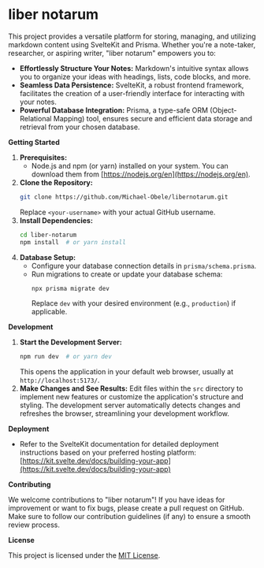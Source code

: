 # **liber notarum**

This project provides a versatile platform for storing, managing, and utilizing markdown content using SvelteKit and Prisma. Whether you're a note-taker, researcher, or aspiring writer, "liber notarum" empowers you to:

- **Effortlessly Structure Your Notes:** Markdown's intuitive syntax allows you to organize your ideas with headings, lists, code blocks, and more.
- **Seamless Data Persistence:** SvelteKit, a robust frontend framework, facilitates the creation of a user-friendly interface for interacting with your notes.
- **Powerful Database Integration:** Prisma, a type-safe ORM (Object-Relational Mapping) tool, ensures secure and efficient data storage and retrieval from your chosen database.

**Getting Started**

1. **Prerequisites:**
   - Node.js and npm (or yarn) installed on your system. You can download them from [https://nodejs.org/en](https://nodejs.org/en).
2. **Clone the Repository:**
   ```bash
   git clone https://github.com/Michael-Obele/libernotarum.git
   ```
   Replace `<your-username>` with your actual GitHub username.
3. **Install Dependencies:**
   ```bash
   cd liber-notarum
   npm install  # or yarn install
   ```
4. **Database Setup:**
   - Configure your database connection details in `prisma/schema.prisma`.
   - Run migrations to create or update your database schema:
     ```bash
     npx prisma migrate dev
     ```
     Replace `dev` with your desired environment (e.g., `production`) if applicable.

**Development**

1. **Start the Development Server:**
   ```bash
   npm run dev  # or yarn dev
   ```
   This opens the application in your default web browser, usually at `http://localhost:5173/`.
2. **Make Changes and See Results:**
   Edit files within the `src` directory to implement new features or customize the application's structure and styling.
   The development server automatically detects changes and refreshes the browser, streamlining your development workflow.

**Deployment**

- Refer to the SvelteKit documentation for detailed deployment instructions based on your preferred hosting platform: [https://kit.svelte.dev/docs/building-your-app](https://kit.svelte.dev/docs/building-your-app)

**Contributing**

We welcome contributions to "liber notarum"! If you have ideas for improvement or want to fix bugs, please create a pull request on GitHub. Make sure to follow our contribution guidelines (if any) to ensure a smooth review process.

**License**

This project is licensed under the [MIT License](https://opensource.org/licenses/MIT).
